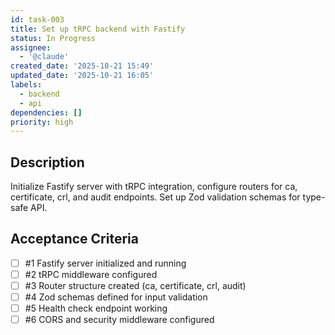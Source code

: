 ```yaml
---
id: task-003
title: Set up tRPC backend with Fastify
status: In Progress
assignee:
  - '@claude'
created_date: '2025-10-21 15:49'
updated_date: '2025-10-21 16:05'
labels:
  - backend
  - api
dependencies: []
priority: high
---
```


## Description

<!-- SECTION:DESCRIPTION:BEGIN -->
Initialize Fastify server with tRPC integration, configure routers for ca, certificate, crl, and audit endpoints. Set up Zod validation schemas for type-safe API.
<!-- SECTION:DESCRIPTION:END -->

## Acceptance Criteria
<!-- AC:BEGIN -->
- [ ] #1 Fastify server initialized and running
- [ ] #2 tRPC middleware configured
- [ ] #3 Router structure created (ca, certificate, crl, audit)
- [ ] #4 Zod schemas defined for input validation
- [ ] #5 Health check endpoint working
- [ ] #6 CORS and security middleware configured
<!-- AC:END -->
